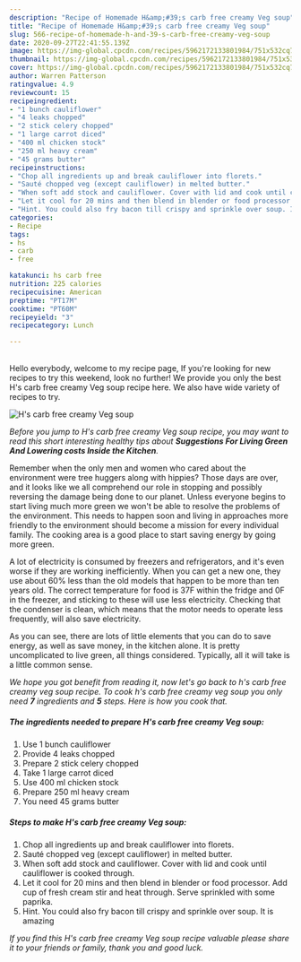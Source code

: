 ```yaml
---
description: "Recipe of Homemade H&amp;#39;s carb free creamy Veg soup"
title: "Recipe of Homemade H&amp;#39;s carb free creamy Veg soup"
slug: 566-recipe-of-homemade-h-and-39-s-carb-free-creamy-veg-soup
date: 2020-09-27T22:41:55.139Z
image: https://img-global.cpcdn.com/recipes/5962172133801984/751x532cq70/hs-carb-free-creamy-veg-soup-recipe-main-photo.jpg
thumbnail: https://img-global.cpcdn.com/recipes/5962172133801984/751x532cq70/hs-carb-free-creamy-veg-soup-recipe-main-photo.jpg
cover: https://img-global.cpcdn.com/recipes/5962172133801984/751x532cq70/hs-carb-free-creamy-veg-soup-recipe-main-photo.jpg
author: Warren Patterson
ratingvalue: 4.9
reviewcount: 15
recipeingredient:
- "1 bunch cauliflower"
- "4 leaks chopped"
- "2 stick celery chopped"
- "1 large carrot diced"
- "400 ml chicken stock"
- "250 ml heavy cream"
- "45 grams butter"
recipeinstructions:
- "Chop all ingredients up and break cauliflower into florets."
- "Sauté chopped veg (except cauliflower) in melted butter."
- "When soft add stock and cauliflower. Cover with lid and cook until cauliflower is cooked through."
- "Let it cool for 20 mins and then blend in blender or food processor.  Add cup of fresh cream stir and heat through. Serve sprinkled with some paprika."
- "Hint. You could also fry bacon till crispy and sprinkle over soup. It is amazing"
categories:
- Recipe
tags:
- hs
- carb
- free

katakunci: hs carb free 
nutrition: 225 calories
recipecuisine: American
preptime: "PT17M"
cooktime: "PT60M"
recipeyield: "3"
recipecategory: Lunch

---
```

<br>
Hello everybody, welcome to my recipe page, If you're looking for new recipes to try this weekend, look no further! We provide you only the best H&#39;s carb free creamy Veg soup recipe here. We also have wide variety of recipes to try.
<br>


![H&#39;s carb free creamy Veg soup](https://img-global.cpcdn.com/recipes/5962172133801984/751x532cq70/hs-carb-free-creamy-veg-soup-recipe-main-photo.jpg)

<i>Before you jump to H&#39;s carb free creamy Veg soup recipe, you may want to read this short interesting healthy tips about 
<strong>Suggestions For Living Green And Lowering costs Inside the Kitchen</strong>.</i>
</br>

Remember when the only men and women who cared about the environment were tree huggers along with hippies? Those days are over, and it looks like we all comprehend our role in stopping and possibly reversing the damage being done to our planet. Unless everyone begins to start living much more green we won't be able to resolve the problems of the environment. This needs to happen soon and living in approaches more friendly to the environment should become a mission for every individual family. The cooking area is a good place to start saving energy by going more green.

A lot of electricity is consumed by freezers and refrigerators, and it's even worse if they are working inefficiently. When you can get a new one, they use about 60% less than the old models that happen to be more than ten years old. The correct temperature for food is 37F within the fridge and 0F in the freezer, and sticking to these will use less electricity. Checking that the condenser is clean, which means that the motor needs to operate less frequently, will also save electricity.

As you can see, there are lots of little elements that you can do to save energy, as well as save money, in the kitchen alone. It is pretty uncomplicated to live green, all things considered. Typically, all it will take is a little common sense.


<i>We hope you got benefit from reading it, now let's go back to h&#39;s carb free creamy veg soup recipe. To cook h&#39;s carb free creamy veg soup you only need <strong>7</strong> ingredients and <strong>5</strong> steps. Here is how you cook that.
</i>

##### The ingredients needed to prepare H&#39;s carb free creamy Veg soup:

1. Use 1 bunch cauliflower
1. Provide 4 leaks chopped
1. Prepare 2 stick celery chopped
1. Take 1 large carrot diced
1. Use 400 ml chicken stock
1. Prepare 250 ml heavy cream
1. You need 45 grams butter


##### Steps to make H&#39;s carb free creamy Veg soup:

1. Chop all ingredients up and break cauliflower into florets.
1. Sauté chopped veg (except cauliflower) in melted butter.
1. When soft add stock and cauliflower. Cover with lid and cook until cauliflower is cooked through.
1. Let it cool for 20 mins and then blend in blender or food processor.  Add cup of fresh cream stir and heat through. Serve sprinkled with some paprika.
1. Hint. You could also fry bacon till crispy and sprinkle over soup. It is amazing


<i>If you find this H&#39;s carb free creamy Veg soup recipe valuable please share it to your friends or family, thank you and good luck.</i>
